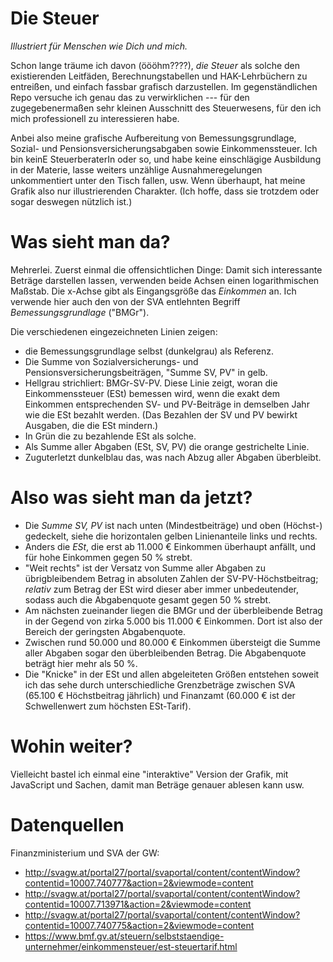 # Die Steuer
*Illustriert für Menschen wie Dich und mich.*

Schon lange träume ich davon (öööhm????), *die Steuer* als solche den 
existierenden Leitfäden, Berechnungstabellen und HAK-Lehrbüchern zu 
entreißen, und einfach fassbar grafisch darzustellen. Im gegenständlichen 
Repo versuche ich genau das zu verwirklichen --- für den zugegebenermaßen 
sehr kleinen Ausschnitt des Steuerwesens, für den ich mich professionell 
zu interessieren habe.

Anbei also meine grafische Aufbereitung von Bemessungsgrundlage, Sozial- und 
Pensionsversicherungsabgaben sowie Einkommenssteuer. Ich bin keinE 
SteuerberaterIn oder so, und habe keine einschlägige Ausbildung in der Materie, 
lasse weiters unzählige Ausnahmeregelungen unkommentiert unter den Tisch 
fallen, usw. Wenn überhaupt, hat meine Grafik also nur illustrierenden 
Charakter. (Ich hoffe, dass sie trotzdem oder sogar deswegen nützlich ist.)

# Was sieht man da?
Mehrerlei. Zuerst einmal die offensichtlichen Dinge: Damit sich interessante 
Beträge darstellen lassen, verwenden beide Achsen einen logarithmischen Maßstab. 
Die x-Achse gibt als Eingangsgröße das *Einkommen* an. Ich verwende hier auch 
den von der SVA entlehnten Begriff *Bemessungsgrundlage* ("BMGr").

Die verschiedenen eingezeichneten Linien zeigen:
* die Bemessungsgrundlage selbst (dunkelgrau) als Referenz.
* Die Summe von Sozialversicherungs- und Pensionsversicherungsbeiträgen, 
  "Summe SV, PV" in gelb.
* Hellgrau strichliert: BMGr-SV-PV. Diese Linie zeigt, woran die 
  Einkommenssteuer (ESt) bemessen wird, wenn die exakt dem Einkommen 
  entsprechenden SV- und PV-Beiträge in demselben Jahr wie die ESt bezahlt 
  werden. (Das Bezahlen der SV und PV bewirkt Ausgaben, die die ESt mindern.)
* In Grün die zu bezahlende ESt als solche.
* Als Summe aller Abgaben (ESt, SV, PV) die orange gestrichelte Linie.
* Zuguterletzt dunkelblau das, was nach Abzug aller Abgaben überbleibt.

# Also was sieht man da jetzt?
* Die *Summe SV, PV* ist nach unten (Mindestbeiträge) und oben (Höchst-) 
  gedeckelt, siehe die horizontalen gelben Linienanteile links und rechts.
* Anders die *ESt*, die erst ab 11.000 € Einkommen überhaupt anfällt, und für 
  hohe Einkommen gegen 50 % strebt.
* "Weit rechts" ist der Versatz von Summe aller Abgaben zu übrigbleibendem 
  Betrag in absoluten Zahlen der SV-PV-Höchstbeitrag; *relativ* zum Betrag 
  der ESt wird dieser aber immer unbedeutender, sodass auch die Abgabenquote 
  gesamt gegen 50 % strebt.
* Am nächsten zueinander liegen die BMGr und der überbleibende Betrag in der 
  Gegend von zirka 5.000 bis 11.000 € Einkommen. Dort ist also der Bereich der 
  geringsten Abgabenquote.
* Zwischen rund 50.000 und 80.000 € Einkommen übersteigt die Summe aller 
  Abgaben sogar den überbleibenden Betrag. Die Abgabenquote beträgt hier mehr 
  als 50 %.
* Die "Knicke" in der ESt und allen abgeleiteten Größen entstehen soweit ich 
  das sehe durch unterschiedliche Grenzbeträge zwischen SVA (65.100 € 
  Höchstbeitrag jährlich) und Finanzamt (60.000 € ist der Schwellenwert zum 
  höchsten ESt-Tarif).


# Wohin weiter?
Vielleicht bastel ich einmal eine "interaktive" Version der Grafik, mit 
JavaScript und Sachen, damit man Beträge genauer ablesen kann usw. 


# Datenquellen

Finanzministerium und SVA der GW:
* http://svagw.at/portal27/portal/svaportal/content/contentWindow?contentid=10007.740777&action=2&viewmode=content
* http://svagw.at/portal27/portal/svaportal/content/contentWindow?contentid=10007.713971&action=2&viewmode=content
* http://svagw.at/portal27/portal/svaportal/content/contentWindow?contentid=10007.740775&action=2&viewmode=content
* https://www.bmf.gv.at/steuern/selbststaendige-unternehmer/einkommensteuer/est-steuertarif.html
